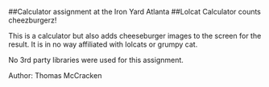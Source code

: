 ##Calculator assignment at the Iron Yard Atlanta
##Lolcat Calculator counts cheezburgerz!

This is a calculator but also adds cheeseburger images to the screen for the result.  It is in no way affiliated with lolcats or grumpy cat.

No 3rd party libraries were used for this assignment.

Author: Thomas McCracken
